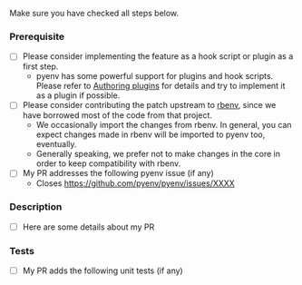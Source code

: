 Make sure you have checked all steps below.

### Prerequisite
* [ ] Please consider implementing the feature as a hook script or plugin as a first step.
  * pyenv has some powerful support for plugins and hook scripts. Please refer to [Authoring plugins](https://github.com/pyenv/pyenv/wiki/Authoring-plugins) for details and try to implement it as a plugin if possible.
* [ ] Please consider contributing the patch upstream to [rbenv](https://github.com/rbenv/rbenv), since we have borrowed most of the code from that project.
  * We occasionally import the changes from rbenv. In general, you can expect changes made in rbenv will be imported to pyenv too, eventually.
  * Generally speaking, we prefer not to make changes in the core in order to keep compatibility with rbenv.
* [ ] My PR addresses the following pyenv issue (if any)
  - Closes https://github.com/pyenv/pyenv/issues/XXXX

### Description
- [ ] Here are some details about my PR

### Tests
- [ ] My PR adds the following unit tests (if any)
